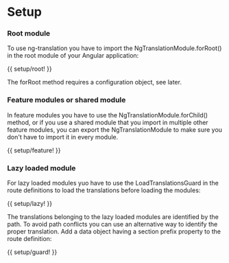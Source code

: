 <!-- ======================================================================
--- Search engine
title:          Setup
keywords:       setup
description:    Set up the ng-translation package.
--- Menu system
order:          10
text:           Setup
hidden:         false
umbel:          false
--- Page properties
id:             
document:       
layout:         layout-2-left
$-left:         #side-menu
searchable:     true
--- Side menu
side-menu-root:     /documentation
side-menu-header:   Documentation
side-menu-top:      
side-menu-depth:    2
======================================================================= -->

# Setup

### Root module

To use ng-translation you have to import the NgTranslationModule.forRoot()
in the root module of your Angular application:

{{ setup/root! }}

The forRoot method requires a configuration object, see later.

### Feature modules or shared module

In feature modules you have to use the NgTranslationModule.forChild()
method, or if you use a shared module that you import in multiple other
feature modules, you can export the NgTranslationModule to make sure you
don't have to import it in every module.

{{ setup/feature! }}

### Lazy loaded module

For lazy loaded modules yuo have to use the LoadTranslationsGuard in the
route definitions to load the translations before loading the modules:

{{ setup/lazy! }}

The translations belonging to the lazy loaded modules are identified by the
path. To avoid path conflicts you can use an alternative way to identify the
proper translation. Add a data object having a section prefix property to
the route definition:

{{ setup/guard! }}

